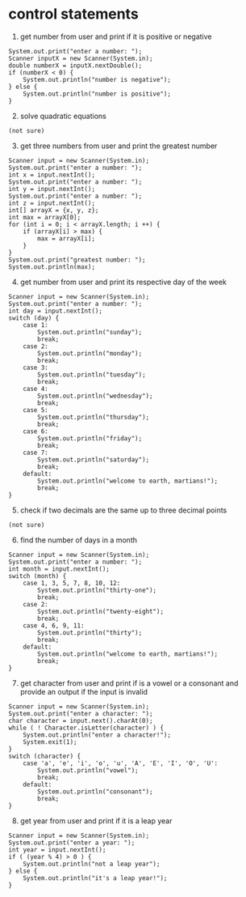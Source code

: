 # control statements

1. get number from user and print if it is positive or negative

```
System.out.print("enter a number: ");
Scanner inputX = new Scanner(System.in);
double numberX = inputX.nextDouble();
if (numberX < 0) {
	System.out.println("number is negative");
} else {
	System.out.println("number is positive");
}
```

2. solve quadratic equations

```
(not sure)
```

3. get three numbers from user and print the greatest number

```
Scanner input = new Scanner(System.in);
System.out.print("enter a number: ");
int x = input.nextInt();
System.out.print("enter a number: ");
int y = input.nextInt();
System.out.print("enter a number: ");
int z = input.nextInt();
int[] arrayX = {x, y, z};
int max = arrayX[0];
for (int i = 0; i < arrayX.length; i ++) {
	if (arrayX[i] > max) {
		max = arrayX[i];
	}
}
System.out.print("greatest number: ");
System.out.println(max);
```

4. get number from user and print its respective day of the week

```
Scanner input = new Scanner(System.in);
System.out.print("enter a number: ");
int day = input.nextInt();
switch (day) {
	case 1:
		System.out.println("sunday");
		break;
	case 2:
		System.out.println("monday");
		break;
	case 3:
		System.out.println("tuesday");
		break;
	case 4:
		System.out.println("wednesday");
		break;
	case 5:
		System.out.println("thursday");
		break;
	case 6:
		System.out.println("friday");
		break;
	case 7:
		System.out.println("saturday");
		break;
	default:
		System.out.println("welcome to earth, martians!");
		break;
}
```

5. check if two decimals are the same up to three decimal points

```
(not sure)
```

6. find the number of days in a month

```
Scanner input = new Scanner(System.in);
System.out.print("enter a number: ");
int month = input.nextInt();
switch (month) {
	case 1, 3, 5, 7, 8, 10, 12:
		System.out.println("thirty-one");
		break;
	case 2:
		System.out.println("twenty-eight");
		break;
	case 4, 6, 9, 11:
		System.out.println("thirty");
		break;
	default:
		System.out.println("welcome to earth, martians!");
		break;
}
```

7. get character from user and print if is a vowel or a consonant and provide an output if the input is invalid

```
Scanner input = new Scanner(System.in);
System.out.print("enter a character: ");
char character = input.next().charAt(0);
while ( ! Character.isLetter(character) ) {
	System.out.println("enter a character!");
	System.exit(1);
}
switch (character) {
	case 'a', 'e', 'i', 'o', 'u', 'A', 'E', 'I', 'O', 'U':
		System.out.println("vowel");
		break;
	default:
		System.out.println("consonant");
		break;
}
```

8. get year from user and print if it is a leap year

```
Scanner input = new Scanner(System.in);
System.out.print("enter a year: ");
int year = input.nextInt();
if ( (year % 4) > 0 ) {
	System.out.println("not a leap year");
} else {
	System.out.println("it's a leap year!");
}
```

